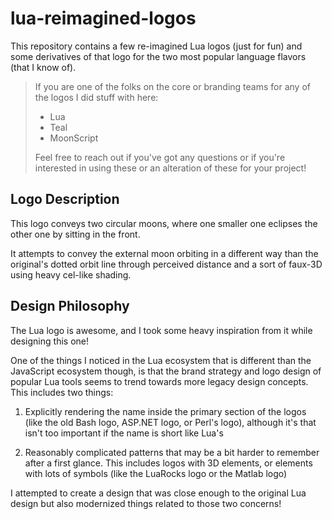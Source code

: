 # lua-reimagined-logos

This repository contains a few re-imagined Lua logos (just for fun) and some derivatives of that logo for the two most popular language flavors (that I know of).

> If you are one of the folks on the core or branding teams for any of the logos I did stuff with here:
>
> - Lua
> - Teal
> - MoonScript
>
> Feel free to reach out if you've got any questions or if you're interested in using these or an alteration of these for your project!

## Logo Description

This logo conveys two circular moons, where one smaller one eclipses the other one by sitting in the front.

It attempts to convey the external moon orbiting in a different way than the original's dotted orbit line through perceived distance and a sort of faux-3D using heavy cel-like shading.

## Design Philosophy

The Lua logo is awesome, and I took some heavy inspiration from it while designing this one!

One of the things I noticed in the Lua ecosystem that is different than the JavaScript ecosystem though, is that the brand strategy and logo design of popular Lua tools seems to trend towards more legacy design concepts. This includes two things:

1. Explicitly rendering the name inside the primary section of the logos (like the old Bash logo, ASP.NET logo, or Perl's logo), although it's that isn't too important if the name is short like Lua's

2. Reasonably complicated patterns that may be a bit harder to remember after a first glance. This includes logos with 3D elements, or elements with lots of symbols (like the LuaRocks logo or the Matlab logo)

I attempted to create a design that was close enough to the original Lua design but also modernized things related to those two concerns!
